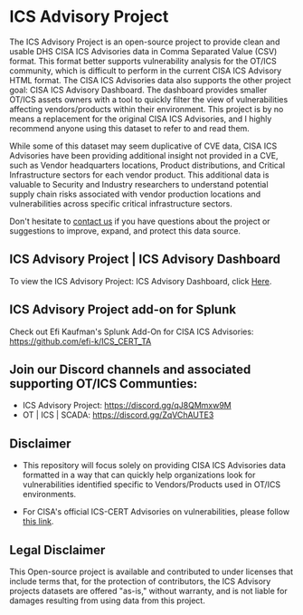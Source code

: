 # ICS Advisory Project ##
The ICS Advisory Project is an open-source project to provide clean and usable DHS CISA ICS Advisories data in Comma Separated Value (CSV) format. This format better supports vulnerability analysis for the OT/ICS community, which is difficult to perform in the current CISA ICS Advisory HTML format. The CISA ICS Advisories data also supports the other project goal: CISA ICS Advisory Dashboard. The dashboard provides smaller OT/ICS assets owners with a tool to quickly filter the view of vulnerabilities affecting vendors/products within their environment. This project is by no means a replacement for the original CISA ICS Advisories, and I highly recommend anyone using this dataset to refer to and read them.

While some of this dataset may seem duplicative of CVE data, CISA ICS Advisories have been providing additional insight not provided in a CVE, such as Vendor headquarters locations, Product distributions, and Critical Infrastructure sectors for each vendor product. This additional data is valuable to Security and Industry researchers to understand potential supply chain risks associated with vendor production locations and vulnerabilities across specific critical infrastructure sectors. 

Don't hesitate to [contact us](mailto:icsadvisoryproj@icsadvisoryproject.com) if you have questions about the project or suggestions to improve, expand, and protect this data source.

## ICS Advisory Project | ICS Advisory Dashboard ##
To view the ICS Advisory Project: ICS Advisory Dashboard, click [Here](https://www.icsadvisoryproject.com/home).

## ICS Advisory Project add-on for Splunk
Check out Efi Kaufman's Splunk Add-On for CISA ICS Advisories: https://github.com/efi-k/ICS_CERT_TA

## Join our Discord channels and associated supporting OT/ICS Communties:
- ICS Advisory Project: https://discord.gg/qJ8QMmxw9M
- OT | ICS | SCADA: https://discord.gg/ZqVChAUTE3

## Disclaimer ##
- This repository will focus solely on providing CISA ICS Advisories data formatted in a way that can quickly help organizations look for vulnerabilities identified specific to Vendors/Products used in OT/ICS environments.

- For CISA's official ICS-CERT Advisories on vulnerabilities, please follow [this link](https://www.cisa.gov/uscert/ics/advisories).

## Legal Disclaimer ##
This Open-source project is available and contributed to under licenses that include terms that, for the protection of contributors, the ICS Advisory projects datasets are offered "as-is," without warranty, and is not liable for damages resulting from using data from this project.
